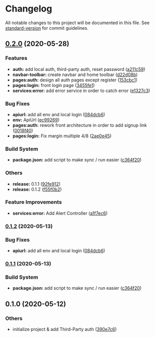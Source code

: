 # Changelog

All notable changes to this project will be documented in this file. See [standard-version](https://github.com/conventional-changelog/standard-version) for commit guidelines.

## [0.2.0](https://github.com/Cook-Up/cookup/compare/v0.1.0...v0.2.0) (2020-05-28)


### Features

* **auth:** add local auth, third-party auth, reset password ([a211c59](https://github.com/Cook-Up/cookup/commit/a211c5967bc78e0a50185140c54b9c3ae2c7d829))
* **navbar-toolbar:** create navbar and home toolbar ([d22d08b](https://github.com/Cook-Up/cookup/commit/d22d08b6d1b598732d646f4f3b8fc2cfbb415935))
* **pages:auth:** design all auth pages except register ([153cbc1](https://github.com/Cook-Up/cookup/commit/153cbc1df739b446e0b1ab104648b7b72ac624c6))
* **pages:login:** front login page ([3455fe1](https://github.com/Cook-Up/cookup/commit/3455fe16705d4cabb77ee5ba8a54cc954be729fc))
* **services:error:** add error service in order to catch error ([e1327c3](https://github.com/Cook-Up/cookup/commit/e1327c3a8b80f097872ed8cdc57f79c543377d23))


### Bug Fixes

* **apiurl:** add all env and local login ([084dcb6](https://github.com/Cook-Up/cookup/commit/084dcb6826a43d332ad484f5608f0af6ea3f9586))
* **env:** ApiUrl ([ec99269](https://github.com/Cook-Up/cookup/commit/ec9926908dccb1e5a362f3892b5e464d6745fe30))
* **pages:auth:** rework front architecture in order to add signup link ([0018f40](https://github.com/Cook-Up/cookup/commit/0018f407f91459cb920817d4758d15d8d526b827))
* **pages:login:** Fix margin multiple 4/8 ([2ae0e45](https://github.com/Cook-Up/cookup/commit/2ae0e454f657979eec4ff6f8240b15ad2c79a689))


### Build System

* **package.json:** add script to make sync / run easier ([c364f20](https://github.com/Cook-Up/cookup/commit/c364f20630a1841288ef934cd77bd93417de81a3))


### Others

* **release:** 0.1.1 ([92fe912](https://github.com/Cook-Up/cookup/commit/92fe912550c261c95368f82fe9b3a1f35490d4ac))
* **release:** 0.1.2 ([f55f0b2](https://github.com/Cook-Up/cookup/commit/f55f0b2f9ae6872d28b2406e79722af9c8a6b0d9))


### Feature Improvements

* **services:error:** Add Alert Controller ([a1f7ec6](https://github.com/Cook-Up/cookup/commit/a1f7ec660fabce975e18451f4d6249b6f0afe845))

### [0.1.2](https://github.com/Cook-Up/cookup/compare/v0.1.1...v0.1.2) (2020-05-13)


### Bug Fixes

* **apiurl:** add all env and local login ([084dcb6](https://github.com/Cook-Up/cookup/commit/084dcb6826a43d332ad484f5608f0af6ea3f9586))

### [0.1.1](https://github.com/Cook-Up/cookup/compare/v0.1.0...v0.1.1) (2020-05-13)


### Build System

* **package.json:** add script to make sync / run easier ([c364f20](https://github.com/Cook-Up/cookup/commit/c364f20630a1841288ef934cd77bd93417de81a3))

## 0.1.0 (2020-05-12)


### Others

* initialize project & add Third-Party auth ([390e7c6](https://github.com/Cook-Up/cookup/commit/390e7c63a1950297601710496cb1aea2de79e0a4))
